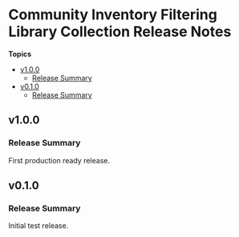 # Community Inventory Filtering Library Collection Release Notes

**Topics**
- <a href="#v1-0-0">v1\.0\.0</a>
  - <a href="#release-summary">Release Summary</a>
- <a href="#v0-1-0">v0\.1\.0</a>
  - <a href="#release-summary-1">Release Summary</a>

<a id="v1-0-0"></a>
## v1\.0\.0

<a id="release-summary"></a>
### Release Summary

First production ready release\.

<a id="v0-1-0"></a>
## v0\.1\.0

<a id="release-summary-1"></a>
### Release Summary

Initial test release\.

